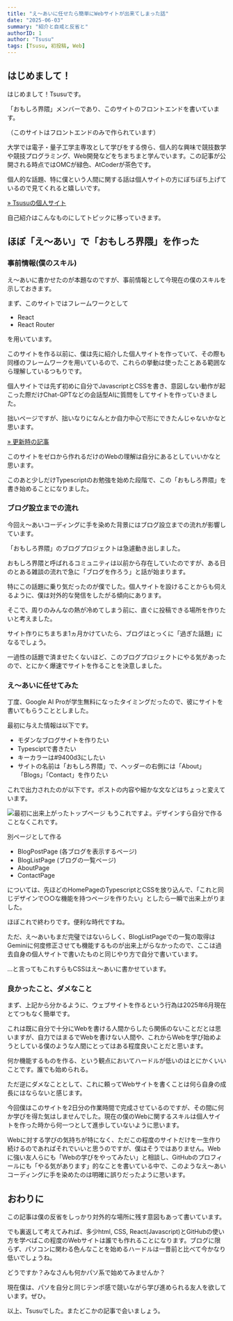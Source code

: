 ```yaml
---
title: "え～あいに任せたら簡単にWebサイトが出来てしまった話"
date: "2025-06-03"
summary: "紹介と自戒と反省と"
authorID: 1
author: "Tsusu"
tags: [Tsusu, 初投稿, Web]
---
```


## はじめまして！

はじめまして！Tsusuです。

「おもしろ界隈」メンバーであり、このサイトのフロントエンドを書いています。

（このサイトはフロントエンドのみで作られています）

大学では電子・量子工学主専攻として学びをする傍ら、個人的な興味で競技数学や競技プログラミング、Web開発などをちまちまと学んでいます。この記事が公開される時点ではOMCが緑色、AtCoderが茶色です。

個人的な話題、特に僕という人間に関する話は個人サイトの方にぼちぼち上げているので見てくれると嬉しいです。

[&raquo; Tsusuの個人サイト](https://tsusu0409.com)

自己紹介はこんなものにしてトピックに移っていきます。

## ほぼ「え～あい」で「おもしろ界隈」を作った
### 事前情報(僕のスキル)
え～あいに書かせたのが本題なのですが、事前情報として今現在の僕のスキルを示しておきます。

まず、このサイトではフレームワークとして
* React
* React Router

を用いています。

このサイトを作る以前に、僕は先に紹介した個人サイトを作っていて、その際も同様のフレームワークを用いているので、これらの挙動は使ったことある範囲なら理解しているつもりです。

個人サイトでは先ず初めに自分でJavascriptとCSSを書き、意図しない動作が起こった際だけChat-GPTなどの会話型AIに質問をしてサイトを作っていきました。

拙いページですが、拙いなりになんとか自力中心で形にできたんじゃないかなと思います。

[&raquo; 更新時の記事](https://tsusu0409.com/blog/2025-05-10)

このサイトをゼロから作れるだけのWebの理解は自分にあるとしていいかなと思います。

このあと少しだけTypescriptのお勉強を始めた段階で、この「おもしろ界隈」を書き始めることになりました。

### ブログ設立までの流れ
今回え～あいコーディングに手を染めた背景にはブログ設立までの流れが影響しています。

「おもしろ界隈」のブログプロジェクトは急遽動き出しました。

おもしろ界隈と呼ばれるコミュニティは以前から存在していたのですが、ある日のとある雑談の流れで急に「ブログを作ろう」と話が始まります。

特にこの話題に乗り気だったのが僕でした。個人サイトを設けることからも伺えるように、僕は対外的な発信をしたがる傾向にあります。

そこで、周りのみんなの熱が冷めてしまう前に、直ぐに投稿できる場所を作りたいと考えました。

サイト作りにちまちま1ヵ月かけていたら、ブログはとっくに「過ぎた話題」になるでしょう。

一過性の話題で済ませたくないほど、このブログプロジェクトにやる気があったので、とにかく爆速でサイトを作ることを決意しました。

### え～あいに任せてみた
丁度、Google AI Proが学生無料になったタイミングだったので、彼にサイトを書いてもらうこととしました。

最初に与えた情報は以下です。
* モダンなブログサイトを作りたい
* Typesciptで書きたい
* キーカラーは#9400d3にしたい
* サイトの名前は「おもしろ界隈」で、ヘッダーの右側には「About」「Blogs」「Contact」を作りたい

これで出力されたのが以下です。ポストの内容や細かな文などはちょっと変えています。

![最初に出来上がったトップページ](/blogImages/2025/0603/0603_01.png)
もうこれですよ。デザインすら自分で作ることなくこれです。

別ページとして作る
* BlogPostPage (各ブログを表示するページ)
* BlogListPage (ブログの一覧ページ)
* AboutPage
* ContactPage

については、先ほどのHomePageのTypescriptとCSSを放り込んで、「これと同じデザインで○○な機能を持つページを作りたい」としたら一瞬で出来上がりました。

ほぼこれで終わりです。便利な時代ですね。

ただ、え～あいもまだ完璧ではないらしく、BlogListPageでの一覧の取得はGeminiに何度修正させても機能するものが出来上がらなかったので、ここは過去自身の個人サイトで書いたものと同じやり方で自分で書いています。

...と言ってもこれすらもCSSはえ～あいに書かせています。

### 良かったこと、ダメなこと
まず、上記から分かるように、ウェブサイトを作るという行為は2025年6月現在とてつもなく簡単です。

これは既に自分で十分にWebを書ける人間からしたら関係のないことだとは思いますが、自力ではまるでWebを書けない人間や、これからWebを学び始めようとしている僕のような人間にとってはある程度良いことだと思います。

何か機能するものを作る、という観点においてハードルが低いのはとにかくいいことです。誰でも始められる。

ただ逆にダメなこととして、これに頼ってWebサイトを書くことは何ら自身の成長にはならないと感じます。

今回僕はこのサイトを2日分の作業時間で完成させているのですが、その間に何か学びを得た気はしませんでした。現在の僕のWebに関するスキルは個人サイトを作った時から何一つとして進歩していないように思います。

Webに対する学びの気持ちが特になく、ただこの程度のサイトだけを一生作り続けるのであればそれでいいと思うのですが、僕はそうではありません。Webに強い友人らにも「Webの学びをやってみたい」と相談し、GitHubのプロフィールにも「やる気があります」的なことを書いている中で、このようなえ～あいコーディングに手を染めたのは明確に誤りだったように思います。

## おわりに
この記事は僕の反省をしっかり対外的な場所に残す意図もあって書いています。

でも裏返して考えてみれば、多少html, CSS, React(Javascript)とGitHubの使い方を学べばこの程度のWebサイトは誰でも作れることになります。ブログに限らず、パソコンに関わる色んなことを始めるハードルは一昔前と比べて今かなり低いでしょうね。

どうですか？みなさんも何かパソ系で始めてみませんか？

現在僕は、パソを自分と同じテンポ感で競いながら学び進められる友人を欲しています。ぜひ。

以上、Tsusuでした。またどこかの記事で会いましょう。